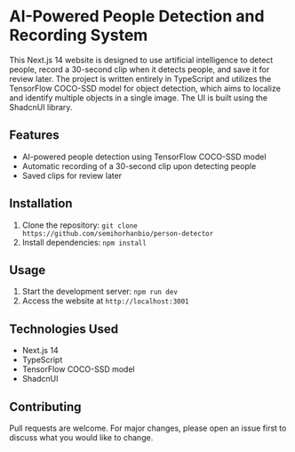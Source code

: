 # AI-Powered People Detection and Recording System

This Next.js 14 website is designed to use artificial intelligence to detect people, record a 30-second clip when it detects people, and save it for review later. The project is written entirely in TypeScript and utilizes the TensorFlow COCO-SSD model for object detection, which aims to localize and identify multiple objects in a single image. The UI is built using the ShadcnUI library.

## Features

- AI-powered people detection using TensorFlow COCO-SSD model
- Automatic recording of a 30-second clip upon detecting people
- Saved clips for review later

## Installation

1. Clone the repository: `git clone https://github.com/semihorhanbio/person-detector`
2. Install dependencies: `npm install`

## Usage

1. Start the development server: `npm run dev`
2. Access the website at `http://localhost:3001`

## Technologies Used

- Next.js 14
- TypeScript
- TensorFlow COCO-SSD model
- ShadcnUI

## Contributing

Pull requests are welcome. For major changes, please open an issue first to discuss what you would like to change.
